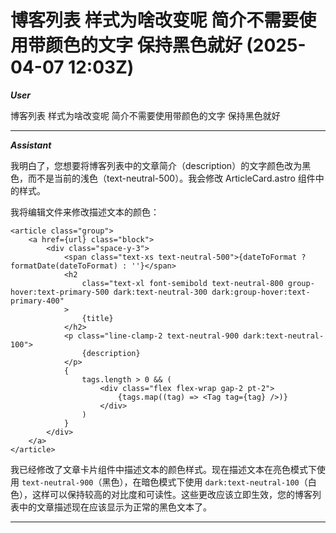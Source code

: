 <!-- Generated by SpecStory -->

# 博客列表 样式为啥改变呢 简介不需要使用带颜色的文字 保持黑色就好 (2025-04-07 12:03Z)

_**User**_

博客列表 样式为啥改变呢 简介不需要使用带颜色的文字 保持黑色就好

---

_**Assistant**_

我明白了，您想要将博客列表中的文章简介（description）的文字颜色改为黑色，而不是当前的浅色（text-neutral-500）。我会修改 ArticleCard.astro 组件中的样式。

我将编辑文件来修改描述文本的颜色：
````
<article class="group">
    <a href={url} class="block">
        <div class="space-y-3">
            <span class="text-xs text-neutral-500">{dateToFormat ? formatDate(dateToFormat) : ''}</span>
            <h2
                class="text-xl font-semibold text-neutral-800 group-hover:text-primary-500 dark:text-neutral-300 dark:group-hover:text-primary-400"
            >
                {title}
            </h2>
            <p class="line-clamp-2 text-neutral-900 dark:text-neutral-100">
                {description}
            </p>
            {
                tags.length > 0 && (
                    <div class="flex flex-wrap gap-2 pt-2">
                        {tags.map((tag) => <Tag tag={tag} />)}
                    </div>
                )
            }
        </div>
    </a>
</article>
````
我已经修改了文章卡片组件中描述文本的颜色样式。现在描述文本在亮色模式下使用 `text-neutral-900`（黑色），在暗色模式下使用 `dark:text-neutral-100`（白色），这样可以保持较高的对比度和可读性。这些更改应该立即生效，您的博客列表中的文章描述现在应该显示为正常的黑色文本了。

---

